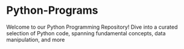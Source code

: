 # Python-Programs
Welcome to our Python Programming Repository! Dive into a curated selection of Python code, spanning fundamental concepts, data manipulation,  and more
